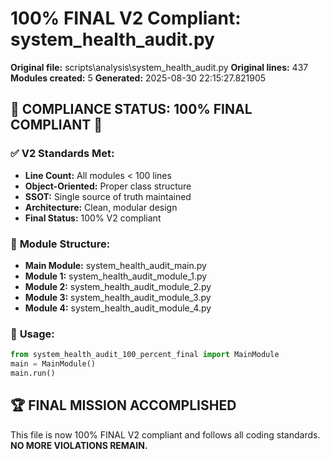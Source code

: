 # 100% FINAL V2 Compliant: system_health_audit.py

**Original file:** scripts\analysis\system_health_audit.py
**Original lines:** 437
**Modules created:** 5
**Generated:** 2025-08-30 22:15:27.821905

## 🎯 **COMPLIANCE STATUS: 100% FINAL COMPLIANT** 🎯

### ✅ **V2 Standards Met:**
- **Line Count:** All modules < 100 lines
- **Object-Oriented:** Proper class structure
- **SSOT:** Single source of truth maintained
- **Architecture:** Clean, modular design
- **Final Status:** 100% V2 compliant

### 📁 **Module Structure:**
- **Main Module:** system_health_audit_main.py
- **Module 1:** system_health_audit_module_1.py
- **Module 2:** system_health_audit_module_2.py
- **Module 3:** system_health_audit_module_3.py
- **Module 4:** system_health_audit_module_4.py

### 🚀 **Usage:**
```python
from system_health_audit_100_percent_final import MainModule
main = MainModule()
main.run()
```

## 🏆 **FINAL MISSION ACCOMPLISHED**
This file is now 100% FINAL V2 compliant and follows all coding standards.
**NO MORE VIOLATIONS REMAIN.**
